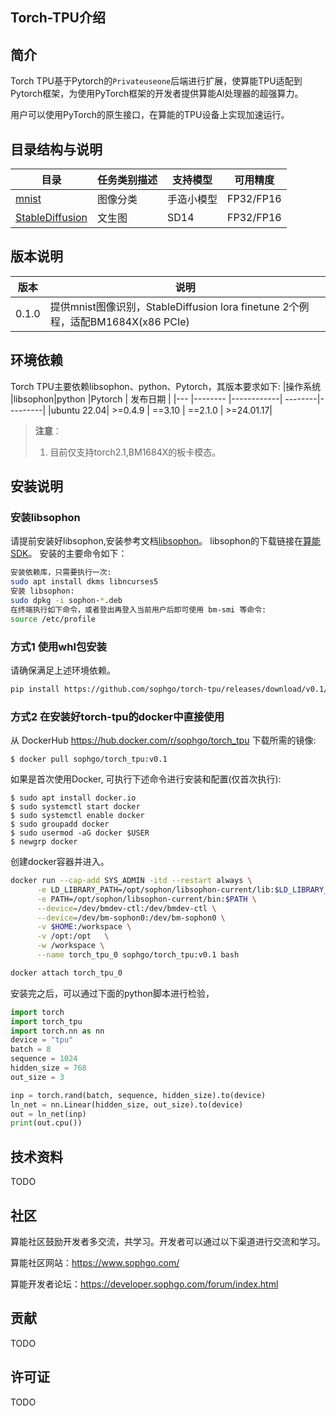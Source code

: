 
## Torch-TPU介绍


## 简介
Torch TPU基于Pytorch的`Privateuseone`后端进行扩展，使算能TPU适配到Pytorch框架，为使用PyTorch框架的开发者提供算能AI处理器的超强算力。

用户可以使用PyTorch的原生接口，在算能的TPU设备上实现加速运行。

## 目录结构与说明
| 目录                                                          | 任务类别描述   | 支持模型          | 可用精度    |
|---                                                           |---           |---               |---      |
| [mnist](./sample/mnist/README.md)                            | 图像分类       | 手造小模型          | FP32/FP16 |
| [StableDiffusion](./sample/StableDiffusion/README.md)        | 文生图         | SD14             | FP32/FP16 |


## 版本说明
| 版本    | 说明 | 
|---     |---   |
| 0.1.0	 | 提供mnist图像识别，StableDiffusion lora finetune 2个例程，适配BM1684X(x86 PCIe) |

## 环境依赖
Torch TPU主要依赖libsophon、python、Pytorch，其版本要求如下:
|操作系统     |libsophon|python      |Pytorch  | 发布日期  |
|---         |-------- |------------| --------|---------|
|ubuntu 22.04| >=0.4.9 | ==3.10     | ==2.1.0 | >=24.01.17|

> **注意**：
> 1. 目前仅支持torch2.1,BM1684X的板卡模态。

## 安装说明

### 安装libsophon
请提前安装好libsophon,安装参考文档[libsophon](https://doc.sophgo.com/sdk-docs/v23.07.01/docs_latest_release/docs/libsophon/guide/html/1_install.html)。
libsophon的下载链接在[算能SDK](https://developer.sophgo.com/site/index/material/41/all.html)。
安装的主要命令如下：
```bash
安装依赖库，只需要执行一次:
sudo apt install dkms libncurses5
安装 libsophon:
sudo dpkg -i sophon-*.deb
在终端执行如下命令，或者登出再登入当前用户后即可使用 bm-smi 等命令:
source /etc/profile
```
### 方式1 使用whl包安装
请确保满足上述环境依赖。
```bash
pip install https://github.com/sophgo/torch-tpu/releases/download/v0.1/torch_tpu-2.1.0.post1-cp310-cp310-linux_x86_64.whl
```
### 方式2 在安装好torch-tpu的docker中直接使用
从 DockerHub https://hub.docker.com/r/sophgo/torch_tpu 下载所需的镜像:
```
$ docker pull sophgo/torch_tpu:v0.1
```
如果是首次使用Docker, 可执行下述命令进行安装和配置(仅首次执行):
```
$ sudo apt install docker.io
$ sudo systemctl start docker
$ sudo systemctl enable docker
$ sudo groupadd docker
$ sudo usermod -aG docker $USER
$ newgrp docker
```
创建docker容器并进入。
```bash
docker run --cap-add SYS_ADMIN -itd --restart always \
      -e LD_LIBRARY_PATH=/opt/sophon/libsophon-current/lib:$LD_LIBRARY_PATH \
      -e PATH=/opt/sophon/libsophon-current/bin:$PATH \
      --device=/dev/bmdev-ctl:/dev/bmdev-ctl \
      --device=/dev/bm-sophon0:/dev/bm-sophon0 \
      -v $HOME:/workspace \
      -v /opt:/opt   \
      -w /workspace \
      --name torch_tpu_0 sophgo/torch_tpu:v0.1 bash

docker attach torch_tpu_0
```

安装完之后，可以通过下面的python脚本进行检验，
```python
import torch
import torch_tpu
import torch.nn as nn
device = "tpu"
batch = 8
sequence = 1024
hidden_size = 768
out_size = 3

inp = torch.rand(batch, sequence, hidden_size).to(device)
ln_net = nn.Linear(hidden_size, out_size).to(device)
out = ln_net(inp)
print(out.cpu())
```

## 技术资料

TODO

## 社区

算能社区鼓励开发者多交流，共学习。开发者可以通过以下渠道进行交流和学习。

算能社区网站：https://www.sophgo.com/

算能开发者论坛：https://developer.sophgo.com/forum/index.html


## 贡献

TODO

## 许可证
TODO